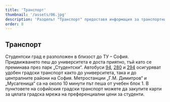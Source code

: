 ```yaml
---
title: 'Транспорт'
thumbnail: '/assets/06.jpg'
description: 'Разделът "Транспорт" предоставя информация за транспортните връзки до ТУ-София, включително автобусни линии, метро и пешеходни маршрути от Студентски град до университета.'
order: 8
---
```


## Транспорт  

Студентски град е разположен в близост до ТУ – София. Придвижването пеш до университета е доста приятно, тъй като се преминава през парк „Студентски“.  Автобуси [94](https://stolica.bg/transport/autobus/94), [280](https://stolica.bg/transport/autobus/280) и [294](https://stolica.bg/transport/autobus/294) осигуряват удобен градски транспорт както до университета, 
така и до централните райони на София. Метростанции „Г.М. Димитров“ и „Мусагеница“ са на около 10 минути път пеша от учебен блок 1. В пунктовете на софийския градски транспорт можете да закупите карти за цялата градска мрежа 
на преференциални цени за студенти. 

